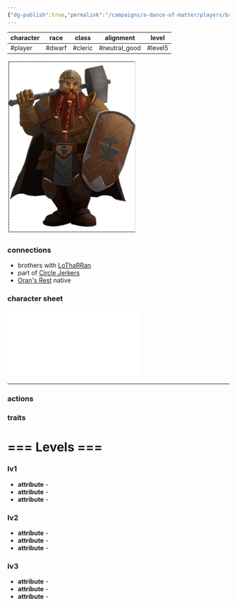 ```yaml
---
{"dg-publish":true,"permalink":"/campaigns/a-dance-of-matter/players/bromdan/"}
---
```



| character | race   | class   | alignment       | level   |
| --------- | ------ | ------- | --------------- | ------- |
| #player   | #dwarf | #cleric | #neutral_good | #level5 |
![attachments/Bromdan.png](/img/user/attachments/Bromdan.png)
### connections
- brothers with [LoThaRRan](Campaigns/A%20Dance%20of%20Matter/Players%20👤/LoThaRRan.md)
- part of [Circle Jerkers](Campaigns/A%20Dance%20of%20Matter/Clans%20⚔/Circle%20Jerkers.md)
- [Oran's Rest](Campaigns/A%20Dance%20of%20Matter/Locations%20📌/Oran's%20Rest.md) native

### character sheet
![](attachments/Bromdan_Barr_-_LV_5.pdf)

---
### actions
### traits

# === Levels ===
### lv1
- **attribute** - 
- **attribute** - 
- **attribute** - 

### lv2
- **attribute** - 
- **attribute** - 
- **attribute** - 

### lv3
- **attribute** - 
- **attribute** - 
- **attribute** - 
